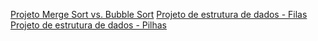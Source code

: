 [Projeto Merge Sort vs. Bubble Sort](./algoritmos-bubllesort-vs-mergesort/README.md)
[Projeto de estrutura de dados - Filas](./filas-companhia-aerea-sweet-flight/README.md)
[Projeto de estrutura de dados - Pilhas](./pilhas-aplicativo-biblioteca-senai-mobile/README.md)








